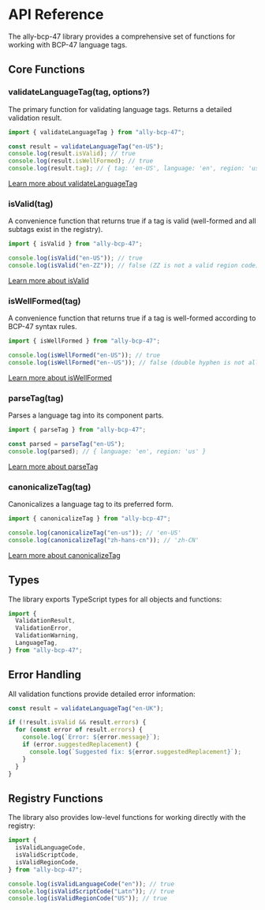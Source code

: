 # API Reference

The ally-bcp-47 library provides a comprehensive set of functions for working with BCP-47 language tags.

## Core Functions

### validateLanguageTag(tag, options?)

The primary function for validating language tags. Returns a detailed validation result.

```typescript
import { validateLanguageTag } from "ally-bcp-47";

const result = validateLanguageTag("en-US");
console.log(result.isValid); // true
console.log(result.isWellFormed); // true
console.log(result.tag); // { tag: 'en-US', language: 'en', region: 'us' }
```

[Learn more about validateLanguageTag](/api/validate-language-tag)

### isValid(tag)

A convenience function that returns true if a tag is valid (well-formed and all subtags exist in the registry).

```typescript
import { isValid } from "ally-bcp-47";

console.log(isValid("en-US")); // true
console.log(isValid("en-ZZ")); // false (ZZ is not a valid region code)
```

[Learn more about isValid](/api/is-valid)

### isWellFormed(tag)

A convenience function that returns true if a tag is well-formed according to BCP-47 syntax rules.

```typescript
import { isWellFormed } from "ally-bcp-47";

console.log(isWellFormed("en-US")); // true
console.log(isWellFormed("en--US")); // false (double hyphen is not allowed)
```

[Learn more about isWellFormed](/api/is-well-formed)

### parseTag(tag)

Parses a language tag into its component parts.

```typescript
import { parseTag } from "ally-bcp-47";

const parsed = parseTag("en-US");
console.log(parsed); // { language: 'en', region: 'us' }
```

[Learn more about parseTag](/api/parse-tag)

### canonicalizeTag(tag)

Canonicalizes a language tag to its preferred form.

```typescript
import { canonicalizeTag } from "ally-bcp-47";

console.log(canonicalizeTag("en-us")); // 'en-US'
console.log(canonicalizeTag("zh-hans-cn")); // 'zh-CN'
```

[Learn more about canonicalizeTag](/api/canonicalize-tag)

## Types

The library exports TypeScript types for all objects and functions:

```typescript
import {
  ValidationResult,
  ValidationError,
  ValidationWarning,
  LanguageTag,
} from "ally-bcp-47";
```

## Error Handling

All validation functions provide detailed error information:

```typescript
const result = validateLanguageTag("en-UK");

if (!result.isValid && result.errors) {
  for (const error of result.errors) {
    console.log(`Error: ${error.message}`);
    if (error.suggestedReplacement) {
      console.log(`Suggested fix: ${error.suggestedReplacement}`);
    }
  }
}
```

## Registry Functions

The library also provides low-level functions for working directly with the registry:

```typescript
import {
  isValidLanguageCode,
  isValidScriptCode,
  isValidRegionCode,
} from "ally-bcp-47";

console.log(isValidLanguageCode("en")); // true
console.log(isValidScriptCode("Latn")); // true
console.log(isValidRegionCode("US")); // true
```
